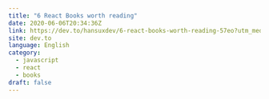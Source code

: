 ```yaml
---
title: "6 React Books worth reading"
date: 2020-06-06T20:34:36Z
link: https://dev.to/hansuxdev/6-react-books-worth-reading-57eo?utm_medium=RSS&utm_source=news.12bit.vn
site: dev.to
language: English
category:
  - javascript
  - react
  - books
draft: false
---
```

